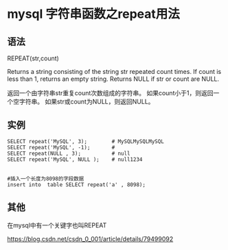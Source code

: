 # mysql 字符串函数之repeat用法

## 语法

REPEAT(str,count)

Returns a string consisting of the string str repeated count times. If count is less than 1, returns an empty string. Returns NULL if str or count are NULL.

返回一个由字符串str重复count次数组成的字符串。 如果count小于1，则返回一个空字符串。 如果str或count为NULL，则返回NULL。

## 实例

```mysql
SELECT repeat('MySQL', 3);        # MySQLMySQLMySQL
SELECT repeat('MySQL', -1);       # 
SELECT repeat(NULL , 3);          # null
SELECT repeat('MySQL', NULL );    # null1234


#插入一个长度为8098的字段数据
insert into  table SELECT repeat('a' , 8098);  
```

## 其他

在mysql中有一个关键字也叫REPEAT





https://blog.csdn.net/csdn_0_001/article/details/79499092